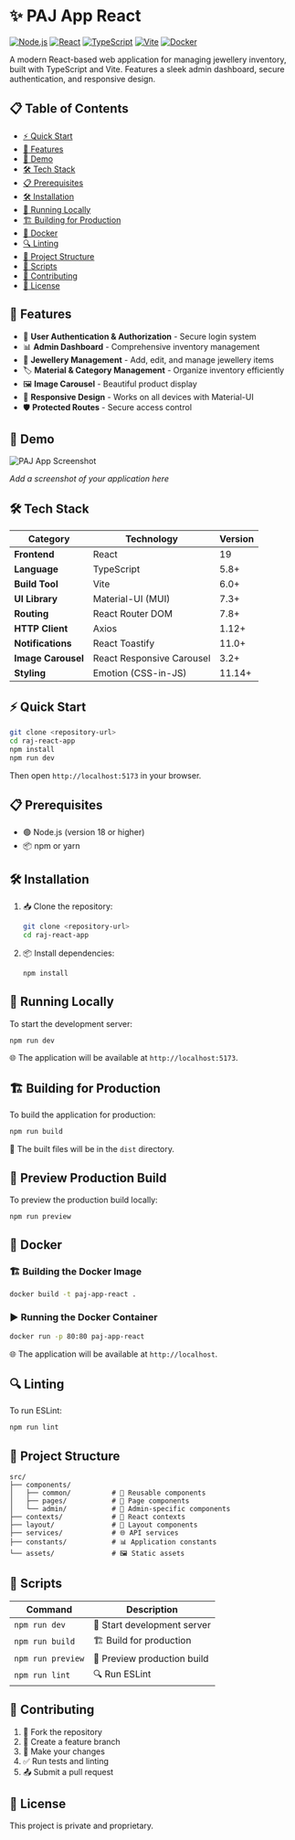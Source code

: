 # ✨ PAJ App React

[![Node.js](https://img.shields.io/badge/Node.js-18+-green.svg)](https://nodejs.org/)
[![React](https://img.shields.io/badge/React-19-blue.svg)](https://reactjs.org/)
[![TypeScript](https://img.shields.io/badge/TypeScript-5.8+-blue.svg)](https://www.typescriptlang.org/)
[![Vite](https://img.shields.io/badge/Vite-6.0+-purple.svg)](https://vitejs.dev/)
[![Docker](https://img.shields.io/badge/Docker-Ready-blue.svg)](https://www.docker.com/)

A modern React-based web application for managing jewellery inventory, built with TypeScript and Vite. Features a sleek admin dashboard, secure authentication, and responsive design.

## 📋 Table of Contents

- [⚡ Quick Start](#-quick-start)
- [🚀 Features](#-features)
- [🎥 Demo](#-demo)
- [🛠️ Tech Stack](#-tech-stack)
- [📋 Prerequisites](#-prerequisites)
- [🛠️ Installation](#-installation)
- [🚀 Running Locally](#-running-locally)
- [🏗️ Building for Production](#-building-for-production)
- [🐳 Docker](#-docker)
- [🔍 Linting](#-linting)
- [📂 Project Structure](#-project-structure)
- [📜 Scripts](#-scripts)
- [🤝 Contributing](#-contributing)
- [📄 License](#-license)

## 🚀 Features

- 🔐 **User Authentication & Authorization** - Secure login system
- 📊 **Admin Dashboard** - Comprehensive inventory management
- 💎 **Jewellery Management** - Add, edit, and manage jewellery items
- 🏷️ **Material & Category Management** - Organize inventory efficiently
- 🖼️ **Image Carousel** - Beautiful product display
- 📱 **Responsive Design** - Works on all devices with Material-UI
- 🛡️ **Protected Routes** - Secure access control

## 🎥 Demo

![PAJ App Screenshot](https://via.placeholder.com/800x400?text=PAJ+App+Screenshot)

*Add a screenshot of your application here*

## 🛠️ Tech Stack

| Category | Technology | Version |
|----------|------------|---------|
| **Frontend** | React | 19 |
| **Language** | TypeScript | 5.8+ |
| **Build Tool** | Vite | 6.0+ |
| **UI Library** | Material-UI (MUI) | 7.3+ |
| **Routing** | React Router DOM | 7.8+ |
| **HTTP Client** | Axios | 1.12+ |
| **Notifications** | React Toastify | 11.0+ |
| **Image Carousel** | React Responsive Carousel | 3.2+ |
| **Styling** | Emotion (CSS-in-JS) | 11.14+ |

## ⚡ Quick Start

```bash
git clone <repository-url>
cd raj-react-app
npm install
npm run dev
```

Then open `http://localhost:5173` in your browser.

## 📋 Prerequisites

- 🟢 Node.js (version 18 or higher)
- 📦 npm or yarn

## 🛠️ Installation

1. 📥 Clone the repository:
   ```bash
   git clone <repository-url>
   cd raj-react-app
   ```

2. 📦 Install dependencies:
   ```bash
   npm install
   ```

## 🚀 Running Locally

To start the development server:

```bash
npm run dev
```

🌐 The application will be available at `http://localhost:5173`.

## 🏗️ Building for Production

To build the application for production:

```bash
npm run build
```

📁 The built files will be in the `dist` directory.

## 👀 Preview Production Build

To preview the production build locally:

```bash
npm run preview
```

## 🐳 Docker

### 🏗️ Building the Docker Image

```bash
docker build -t paj-app-react .
```

### ▶️ Running the Docker Container

```bash
docker run -p 80:80 paj-app-react
```

🌐 The application will be available at `http://localhost`.

## 🔍 Linting

To run ESLint:

```bash
npm run lint
```

## 📂 Project Structure

```
src/
├── components/
│   ├── common/          # 🔄 Reusable components
│   ├── pages/           # 📄 Page components
│   └── admin/           # 👑 Admin-specific components
├── contexts/            # 🔄 React contexts
├── layout/              # 🎨 Layout components
├── services/            # 🌐 API services
├── constants/           # 📊 Application constants
└── assets/              # 🖼️ Static assets
```

## 📜 Scripts

| Command | Description |
|---------|-------------|
| `npm run dev` | 🚀 Start development server |
| `npm run build` | 🏗️ Build for production |
| `npm run preview` | 👀 Preview production build |
| `npm run lint` | 🔍 Run ESLint |

## 🤝 Contributing

1. 🍴 Fork the repository
2. 🌿 Create a feature branch
3. 🔧 Make your changes
4. ✅ Run tests and linting
5. 📤 Submit a pull request

## 📄 License

This project is private and proprietary.
